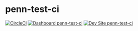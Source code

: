# penn-test-ci

[![CircleCI](https://circleci.com/gh/JonathanHaas/penn-test-ci.svg?style=shield)](https://circleci.com/gh/JonathanHaas/penn-test-ci)
[![Dashboard penn-test-ci](https://img.shields.io/badge/dashboard-penn_test_ci-yellow.svg)](https://dashboard.pantheon.io/sites/fedfcaee-7d3c-4f72-93f9-5efddcfb4c87#dev/code)
[![Dev Site penn-test-ci](https://img.shields.io/badge/site-penn_test_ci-blue.svg)](http://dev-penn-test-ci.pantheonsite.io/)